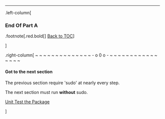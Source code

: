---
.left-column[
  ### End Of Part A
.footnote[.red.bold[] [Back to TOC](./)] 
<!-- -->]
.right-column[
~ ~ ~ ~ ~ ~ ~ ~ ~ ~ ~ ~ ~ ~ - o 0 o - ~ ~ ~ ~ ~ ~ ~ ~ ~ ~ ~ ~ ~ ~ ~ ~

#### Got to the next section

The previous section require 'sudo' at nearly every step.

The next section must run **without** sudo.

[Unit Test the Package](./?part=B)


<!-- -->]
